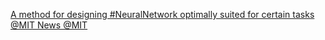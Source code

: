 [A method for designing #NeuralNetwork optimally suited for certain tasks   @MIT News   @MIT](https://qi.tc/qi/112387)
